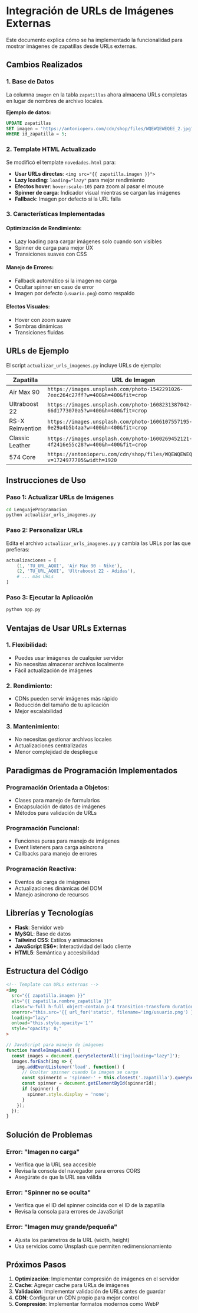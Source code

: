 # Integración de URLs de Imágenes Externas

Este documento explica cómo se ha implementado la funcionalidad para mostrar imágenes de zapatillas desde URLs externas.

## Cambios Realizados

### 1. Base de Datos

La columna `imagen` en la tabla `zapatillas` ahora almacena URLs completas en lugar de nombres de archivo locales.

**Ejemplo de datos:**
```sql
UPDATE zapatillas 
SET imagen = 'https://antonioperu.com/cdn/shop/files/WQEWQEWEQEE_2.jpg?v=1724977705&width=1920'
WHERE id_zapatilla = 5;
```

### 2. Template HTML Actualizado

Se modificó el template `novedades.html` para:

- **Usar URLs directas**: `<img src="{{ zapatilla.imagen }}">`
- **Lazy loading**: `loading="lazy"` para mejor rendimiento
- **Efectos hover**: `hover:scale-105` para zoom al pasar el mouse
- **Spinner de carga**: Indicador visual mientras se cargan las imágenes
- **Fallback**: Imagen por defecto si la URL falla

### 3. Características Implementadas

#### **Optimización de Rendimiento:**
- Lazy loading para cargar imágenes solo cuando son visibles
- Spinner de carga para mejor UX
- Transiciones suaves con CSS

#### **Manejo de Errores:**
- Fallback automático si la imagen no carga
- Ocultar spinner en caso de error
- Imagen por defecto (`usuario.png`) como respaldo

#### **Efectos Visuales:**
- Hover con zoom suave
- Sombras dinámicas
- Transiciones fluidas

## URLs de Ejemplo

El script `actualizar_urls_imagenes.py` incluye URLs de ejemplo:

| Zapatilla | URL de Imagen |
|-----------|---------------|
| Air Max 90 | `https://images.unsplash.com/photo-1542291026-7eec264c27ff?w=400&h=400&fit=crop` |
| Ultraboost 22 | `https://images.unsplash.com/photo-1608231387042-66d1773070a5?w=400&h=400&fit=crop` |
| RS-X Reinvention | `https://images.unsplash.com/photo-1606107557195-0e29a4b5b4aa?w=400&h=400&fit=crop` |
| Classic Leather | `https://images.unsplash.com/photo-1600269452121-4f2416e55c28?w=400&h=400&fit=crop` |
| 574 Core | `https://antonioperu.com/cdn/shop/files/WQEWQEWEQEE_2.jpg?v=1724977705&width=1920` |

## Instrucciones de Uso

### Paso 1: Actualizar URLs de Imágenes

```bash
cd LenguajeProgramacion
python actualizar_urls_imagenes.py
```

### Paso 2: Personalizar URLs

Edita el archivo `actualizar_urls_imagenes.py` y cambia las URLs por las que prefieras:

```python
actualizaciones = [
    (1, 'TU_URL_AQUI', 'Air Max 90 - Nike'),
    (2, 'TU_URL_AQUI', 'Ultraboost 22 - Adidas'),
    # ... más URLs
]
```

### Paso 3: Ejecutar la Aplicación

```bash
python app.py
```

## Ventajas de Usar URLs Externas

### **1. Flexibilidad:**
- Puedes usar imágenes de cualquier servidor
- No necesitas almacenar archivos localmente
- Fácil actualización de imágenes

### **2. Rendimiento:**
- CDNs pueden servir imágenes más rápido
- Reducción del tamaño de tu aplicación
- Mejor escalabilidad

### **3. Mantenimiento:**
- No necesitas gestionar archivos locales
- Actualizaciones centralizadas
- Menor complejidad de despliegue

## Paradigmas de Programación Implementados

### **Programación Orientada a Objetos:**
- Clases para manejo de formularios
- Encapsulación de datos de imágenes
- Métodos para validación de URLs

### **Programación Funcional:**
- Funciones puras para manejo de imágenes
- Event listeners para carga asíncrona
- Callbacks para manejo de errores

### **Programación Reactiva:**
- Eventos de carga de imágenes
- Actualizaciones dinámicas del DOM
- Manejo asíncrono de recursos

## Librerías y Tecnologías

- **Flask**: Servidor web
- **MySQL**: Base de datos
- **Tailwind CSS**: Estilos y animaciones
- **JavaScript ES6+**: Interactividad del lado cliente
- **HTML5**: Semántica y accesibilidad

## Estructura del Código

```html
<!-- Template con URLs externas -->
<img 
  src="{{ zapatilla.imagen }}" 
  alt="{{ zapatilla.nombre_zapatilla }}"
  class="w-full h-full object-contain p-4 transition-transform duration-300 hover:scale-105"
  onerror="this.src='{{ url_for('static', filename='img/usuario.png') }}'"
  loading="lazy"
  onload="this.style.opacity='1'"
  style="opacity: 0;"
>
```

```javascript
// JavaScript para manejo de imágenes
function handleImageLoad() {
  const images = document.querySelectorAll('img[loading="lazy"]');
  images.forEach(img => {
    img.addEventListener('load', function() {
      // Ocultar spinner cuando la imagen se carga
      const spinnerId = 'spinner-' + this.closest('.zapatilla').querySelector('[data-id]').getAttribute('data-id');
      const spinner = document.getElementById(spinnerId);
      if (spinner) {
        spinner.style.display = 'none';
      }
    });
  });
}
```

## Solución de Problemas

### **Error: "Imagen no carga"**
- Verifica que la URL sea accesible
- Revisa la consola del navegador para errores CORS
- Asegúrate de que la URL sea válida

### **Error: "Spinner no se oculta"**
- Verifica que el ID del spinner coincida con el ID de la zapatilla
- Revisa la consola para errores de JavaScript

### **Error: "Imagen muy grande/pequeña"**
- Ajusta los parámetros de la URL (width, height)
- Usa servicios como Unsplash que permiten redimensionamiento

## Próximos Pasos

1. **Optimización**: Implementar compresión de imágenes en el servidor
2. **Cache**: Agregar cache para URLs de imágenes
3. **Validación**: Implementar validación de URLs antes de guardar
4. **CDN**: Configurar un CDN propio para mejor control
5. **Compresión**: Implementar formatos modernos como WebP 